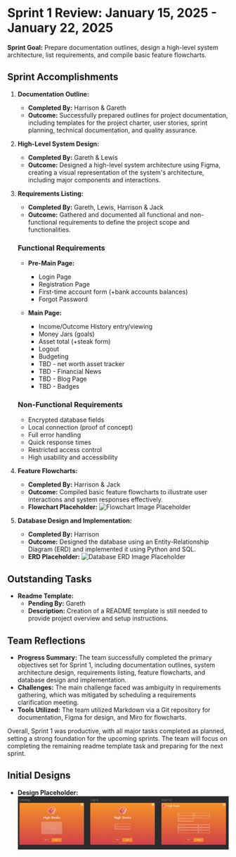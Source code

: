 # Sprint 1 Review: January 15, 2025 - January 22, 2025

**Sprint Goal:** Prepare documentation outlines, design a high-level system architecture, list requirements, and compile basic feature flowcharts.

## Sprint Accomplishments

1. **Documentation Outline:**
   - **Completed By:** Harrison & Gareth
   - **Outcome:** Successfully prepared outlines for project documentation, including templates for the project charter, user stories, sprint planning, technical documentation, and quality assurance.

2. **High-Level System Design:**
   - **Completed By:** Gareth & Lewis
   - **Outcome:** Designed a high-level system architecture using Figma, creating a visual representation of the system's architecture, including major components and interactions.

3. **Requirements Listing:**
   - **Completed By:** Gareth, Lewis, Harrison & Jack
   - **Outcome:** Gathered and documented all functional and non-functional requirements to define the project scope and functionalities.

    ### Functional Requirements
    - **Pre-Main Page:**
      - Login Page
      - Registration Page
      - First-time account form (+bank accounts balances)
      - Forgot Password

    - **Main Page:**
      - Income/Outcome History entry/viewing
      - Money Jars (goals)
      - Asset total (+steak form)
      - Logout
      - Budgeting
      - TBD - net worth asset tracker
      - TBD - Financial News
      - TBD - Blog Page
      - TBD - Badges

    ### Non-Functional Requirements
    - Encrypted database fields
    - Local connection (proof of concept)
    - Full error handling
    - Quick response times
    - Restricted access control
    - High usability and accessibility

5. **Feature Flowcharts:**
   - **Completed By:** Harrison & Jack
   - **Outcome:** Compiled basic feature flowcharts to illustrate user interactions and system responses effectively.
   - **Flowchart Placeholder:** ![Flowchart Image Placeholder](#)

6. **Database Design and Implementation:**
   - **Completed By:** Harrison
   - **Outcome:** Designed the database using an Entity-Relationship Diagram (ERD) and implemented it using Python and SQL.
   - **ERD Placeholder:** ![Database ERD Image Placeholder](#)

## Outstanding Tasks

- **Readme Template:**
  - **Pending By:** Gareth
  - **Description:** Creation of a README template is still needed to provide project overview and setup instructions.

## Team Reflections

- **Progress Summary:** The team successfully completed the primary objectives set for Sprint 1, including documentation outlines, system architecture design, requirements listing, feature flowcharts, and database design and implementation.
- **Challenges:** The main challenge faced was ambiguity in requirements gathering, which was mitigated by scheduling a requirements clarification meeting.
- **Tools Utilized:** The team utilized Markdown via a Git repository for documentation, Figma for design, and Miro for flowcharts.

Overall, Sprint 1 was productive, with all major tasks completed as planned, setting a strong foundation for the upcoming sprints. The team will focus on completing the remaining readme template task and preparing for the next sprint.

## Initial Designs

- **Design Placeholder:** ![Sprint 1 Registration Design](Docs/Images/Sprints/Sprint1_Registration_Design.PNG)

